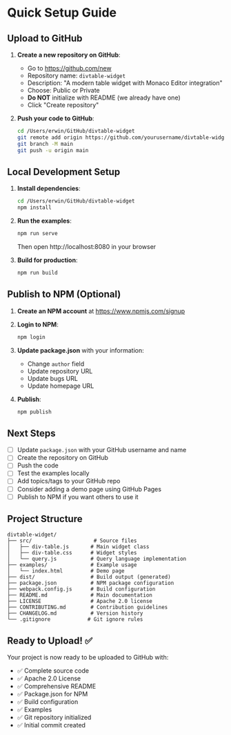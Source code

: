 # Quick Setup Guide

## Upload to GitHub

1. **Create a new repository on GitHub**:
   - Go to https://github.com/new
   - Repository name: `divtable-widget`
   - Description: "A modern table widget with Monaco Editor integration"
   - Choose: Public or Private
   - **Do NOT** initialize with README (we already have one)
   - Click "Create repository"

2. **Push your code to GitHub**:
   ```bash
   cd /Users/erwin/GitHub/divtable-widget
   git remote add origin https://github.com/yourusername/divtable-widget.git
   git branch -M main
   git push -u origin main
   ```

## Local Development Setup

1. **Install dependencies**:
   ```bash
   cd /Users/erwin/GitHub/divtable-widget
   npm install
   ```

2. **Run the examples**:
   ```bash
   npm run serve
   ```
   Then open http://localhost:8080 in your browser

3. **Build for production**:
   ```bash
   npm run build
   ```

## Publish to NPM (Optional)

1. **Create an NPM account** at https://www.npmjs.com/signup

2. **Login to NPM**:
   ```bash
   npm login
   ```

3. **Update package.json** with your information:
   - Change `author` field
   - Update repository URL
   - Update bugs URL
   - Update homepage URL

4. **Publish**:
   ```bash
   npm publish
   ```

## Next Steps

- [ ] Update `package.json` with your GitHub username and name
- [ ] Create the repository on GitHub
- [ ] Push the code
- [ ] Test the examples locally
- [ ] Add topics/tags to your GitHub repo
- [ ] Consider adding a demo page using GitHub Pages
- [ ] Publish to NPM if you want others to use it

## Project Structure

```
divtable-widget/
├── src/                    # Source files
│   ├── div-table.js       # Main widget class
│   ├── div-table.css      # Widget styles
│   └── query.js           # Query language implementation
├── examples/              # Example usage
│   └── index.html         # Demo page
├── dist/                  # Build output (generated)
├── package.json           # NPM package configuration
├── webpack.config.js      # Build configuration
├── README.md              # Main documentation
├── LICENSE                # Apache 2.0 license
├── CONTRIBUTING.md        # Contribution guidelines
├── CHANGELOG.md           # Version history
└── .gitignore            # Git ignore rules
```

## Ready to Upload! ✅

Your project is now ready to be uploaded to GitHub with:

- ✅ Complete source code
- ✅ Apache 2.0 License
- ✅ Comprehensive README
- ✅ Package.json for NPM
- ✅ Build configuration
- ✅ Examples
- ✅ Git repository initialized
- ✅ Initial commit created
